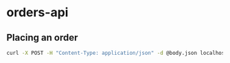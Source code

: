 # orders-api

## Placing an order
```bash
curl -X POST -H "Content-Type: application/json" -d @body.json localhost:8080/orders
```